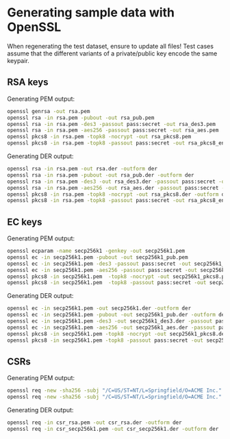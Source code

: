 # Generating sample data with OpenSSL

When regenerating the test dataset, ensure to update all files! Test cases
assume that the different variants of a private/public key encode the same
keypair.

## RSA keys

Generating PEM output:

```bash
openssl genrsa -out rsa.pem
openssl rsa -in rsa.pem -pubout -out rsa_pub.pem
openssl rsa -in rsa.pem -des3 -passout pass:secret -out rsa_des3.pem
openssl rsa -in rsa.pem -aes256 -passout pass:secret -out rsa_aes.pem
openssl pkcs8 -in rsa.pem -topk8 -nocrypt -out rsa_pkcs8.pem
openssl pkcs8 -in rsa.pem -topk8 -passout pass:secret -out rsa_pkcs8_enc.pem
```

Generating DER output:

```bash
openssl rsa -in rsa.pem -out rsa.der -outform der
openssl rsa -in rsa.pem -pubout -out rsa_pub.der -outform der
openssl rsa -in rsa.pem -des3 -out rsa_des3.der -passout pass:secret -outform der
openssl rsa -in rsa.pem -aes256 -out rsa_aes.der -passout pass:secret -outform der
openssl pkcs8 -in rsa.pem -topk8 -nocrypt -out rsa_pkcs8.der -outform der
openssl pkcs8 -in rsa.pem -topk8 -passout pass:secret -out rsa_pkcs8_enc.der -outform der
```

## EC keys

Generating PEM output:

```bash
openssl ecparam -name secp256k1 -genkey -out secp256k1.pem
openssl ec -in secp256k1.pem -pubout -out secp256k1_pub.pem
openssl ec -in secp256k1.pem -des3 -passout pass:secret -out secp256k1_des3.pem
openssl ec -in secp256k1.pem -aes256 -passout pass:secret -out secp256k1_aes.pem
openssl pkcs8 -in secp256k1.pem  -topk8 -nocrypt -out secp256k1_pkcs8.pem
openssl pkcs8 -in secp256k1.pem  -topk8 -passout pass:secret -out secp256k1_pkcs8_enc.pem
```

Generating DER output:

```bash
openssl ec -in secp256k1.pem -out secp256k1.der -outform der
openssl ec -in secp256k1.pem -pubout -out secp256k1_pub.der -outform der
openssl ec -in secp256k1.pem -des3 -out secp256k1_des3.der -passout pass:secret -outform der
openssl ec -in secp256k1.pem -aes256 -out secp256k1_aes.der -passout pass:secret -outform der
openssl pkcs8 -in secp256k1.pem -topk8 -nocrypt -out secp256k1_pkcs8.der -outform der
openssl pkcs8 -in secp256k1.pem -topk8 -passout pass:secret -out secp256k1_pkcs8_enc.der -outform der
```

## CSRs

Generating PEM output:

```bash
openssl req -new -sha256 -subj "/C=US/ST=NT/L=Springfield/O=ACME Inc." -key rsa.pem -out csr_rsa.pem
openssl req -new -sha256 -subj "/C=US/ST=NT/L=Springfield/O=ACME Inc." -key secp256k1.pem -out csr_secp256k1.pem
```

Generating DER output:

```bash
openssl req -in csr_rsa.pem -out csr_rsa.der -outform der
openssl req -in csr_secp256k1.pem -out csr_secp256k1.der -outform der
```
